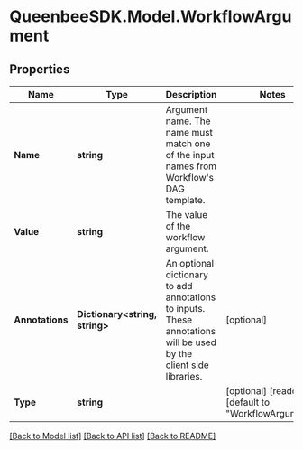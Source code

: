 
# QueenbeeSDK.Model.WorkflowArgument

## Properties

Name | Type | Description | Notes
------------ | ------------- | ------------- | -------------
**Name** | **string** | Argument name. The name must match one of the input names from Workflow&#39;s DAG template. | 
**Value** | **string** | The value of the workflow argument. | 
**Annotations** | **Dictionary&lt;string, string&gt;** | An optional dictionary to add annotations to inputs. These annotations will be used by the client side libraries. | [optional] 
**Type** | **string** |  | [optional] [readonly] [default to "WorkflowArgument"]

[[Back to Model list]](../README.md#documentation-for-models)
[[Back to API list]](../README.md#documentation-for-api-endpoints)
[[Back to README]](../README.md)

